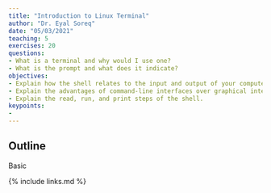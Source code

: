 ```yaml
---
title: "Introduction to Linux Terminal"
author: "Dr. Eyal Soreq" 
date: "05/03/2021"
teaching: 5
exercises: 20
questions:
- What is a terminal and why would I use one?
- What is the prompt and what does it indicate? 
objectives:
- Explain how the shell relates to the input and output of your computer.
- Explain the advantages of command-line interfaces over graphical interfaces.
- Explain the read, run, and print steps of the shell.
keypoints:
- 
---
```


## Outline

Basic 

{% include links.md %}

